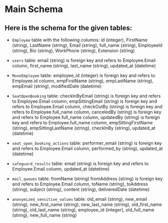 # Main  Schema

## Here is the schema for the given tables:
* `Employee` table with the following columns:
    id (integer),
    FirstName (string),
    LastName (string),
    Email (string),
    full_name (string),
    EmployeeId (string),
    Bio (string),
    WorkPhone (string),
    Extension (string)
  
*  `users` table:
    email (string) is foreign key and refers to Employee.Email column, 
    first_name (string),
    last_name (string),
    updated_at (datetime)
   
* `MoveEmployee` table:
    employee_id (integer) is foreign key and refers to Employee.id column,
    empFirstName (string),
    empLastName (string),
    empEmail (string),
    modifiedDate (datetime)
  
* `SeatOpenBooking` table:
    checkInByEmail (string) is foreign key and refers to Employee.Email column,
    empSittingEmail (string) is foreign key and refers to Employee.Email column,
    checkOutBy (string)  is foreign key and refers to Employee.full_name column,
    canceledBy (string) is foreign key and refers to Employee.full_name column,
    updatedBy (string) is foreign key and refers to Employee.full_name column,
    empSittingFirstName (string),
    empSittingLastName (string),
    checkInBy (string),
    updated_at (datetime)
  
* `seat_open_booking_actions` table:
    performer_email (string) is foreign key and refers to Employee.Email column,
    performed_by (string),
    updated_at (datetime)
  
* `safeguard_results` table:
    email (string) is foreign key and refers to Employee.Email column,
    updated_at (datetime)
  
* `mail_queues` table:
    fromName (string)
    fromAddress (string) is foreign key and refers to Employee.Email column,
    toName (string),
    toAddress (string),
    subject (string),
    content (string),
    deliveredDate (datetime)
  
* `anonymized_sensitive_values` table:
    old_email (string),
    new_email (string),
    new_first_name (string),
    new_last_name (string),
    old_first_name (string),
    old_last_name (string),
    employee_id (integer),
    old_full_name (string),
    new_full_name (string)
